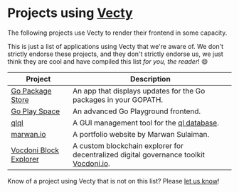 # Projects using [Vecty](https://github.com/hexops/vecty)

The following projects use Vecty to render their frontend in some capacity.

This is just a list of applications using Vecty that we're aware of. We don't strictly endorse these projects, and they don't strictly endorse us, we just think they are cool and have compiled this list _for you, the reader_! :smile:

| Project | Description |
|---------|-------------|
| [Go Package Store](https://github.com/shurcooL/Go-Package-Store) | An app that displays updates for the Go packages in your GOPATH. |
| [Go Play Space](https://goplay.space/) | An advanced Go Playground frontend. |
| [qlql](https://github.com/gernest/qlql) | A GUI management tool for the [ql database](https://github.com/cznic/ql). |
| [marwan.io](https://www.marwan.io/) | A portfolio website by Marwan Sulaiman. |
| [Vocdoni Block Explorer](https://gitlab.com/vocdoni/vocexplorer) | A custom blockchain explorer for decentralized digital governance toolkit [Vocdoni.io](https://Vocdoni.io). |

Know of a project using Vecty that is not on this list? Please [let us know](https://github.com/hexops/vecty/issues/new)!

